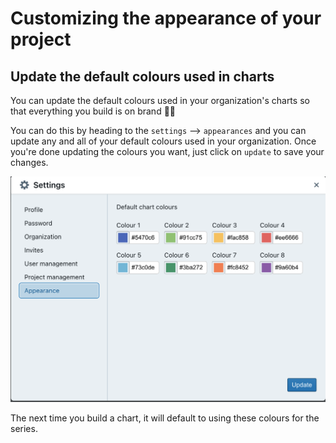 # Customizing the appearance of your project

## Update the default colours used in charts

You can update the default colours used in your organization's charts so that everything you build is on brand 👩‍🎨

You can do this by heading to the `settings` --> `appearances` and you can update any and all of your default colours used in your organization. Once you're done updating the colours you want, just click on `update` to save your changes.

![changing default colours](./assets/changing-default-colours.png)

The next time you build a chart, it will default to using these colours for the series. 
